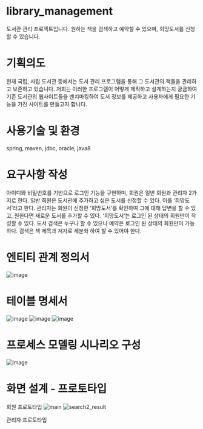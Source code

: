# library_management
도서관 관리 프로젝트입니다. 원하는 책을 검색하고 예약할 수 있으며, 희망도서를 신청할 수 있습니다.

# 기획의도
현재 국립, 사립 도서관 등에서는 도서 관리 프로그램을 통해 그 도서관의 책들을 관리하고 보존하고 있습니다.
 저희는 이러한 프로그램이 어떻게 제작하고 설계하는지 궁금하여
기존 도서관의 웹사이트들을 벤치마킹하여 도서 정보를 제공하고 사용자에게 필요한 기능을 가진 사이트를 만들고자 합니다.

# 사용기술 및 환경
spring, maven, jdbc, oracle, java8

# 요구사항 작성
아이디와 비밀번호를 기반으로 로그인 기능을 구현하며, 회원은 일반 회원과 관리자 2가지로 한다.
일반 회원은 도서관에 추가하고 싶은 도서를 신청할 수 있다. 이를 ‘희망도서’라고 한다.
관리자는 회원이 신청한 ‘희망도서’를 확인하여 그에 대해 답변을 할 수 있고, 원한다면 새로운 도서를 추가할 수 있다.
‘희망도서’는 로그인 된 상태의 회원만이 작성할 수 있다.
도서 검색은 누구나 할 수 있으나 예약은 로그인 된 상태의 회원만이 가능하다.
검색은 책 제목과 저자로 세분화 하여 할 수 있어야 한다.

# 엔티티 관계 정의서
![image](https://user-images.githubusercontent.com/75685520/147651773-4b642d10-5154-494d-b268-30a39429d534.png)

# 테이블 명세서
![image](https://user-images.githubusercontent.com/75685520/147651825-36320c2d-1607-4b90-b8ed-33c7beb10124.png)
![image](https://user-images.githubusercontent.com/75685520/147651860-af796dfb-7402-450e-a51c-ccc1f5a91c39.png)
![image](https://user-images.githubusercontent.com/75685520/147651879-a616bb7a-a39f-40bb-a745-55c617a875e4.png)

# 프로세스 모델링 시나리오 구성
![image](https://user-images.githubusercontent.com/75685520/147651907-801d16b7-9bcb-4311-8579-f8f06ae0033f.png)

# 화면 설계 - 프로토타입
회원 프로토타입
![main](https://user-images.githubusercontent.com/75685520/147653437-948048f5-b21d-476b-849c-c6e8cabc3143.jpg)
![search2_result](https://user-images.githubusercontent.com/75685520/147653455-44b25277-852c-4c3a-92d1-f2f83b9e2696.jpg)

관리자 프로토타입
